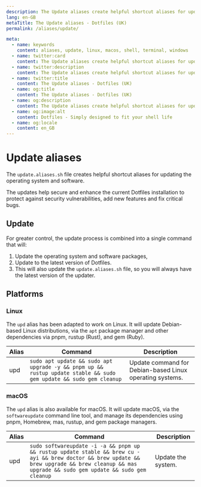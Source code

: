 ```yaml
---
description: The Update aliases create helpful shortcut aliases for updating the operating system and software installed. It helps secure and enhance the current Dotfiles installation to protect against security vulnerabilities, add new features and fix critical bugs.
lang: en-GB
metaTitle: The Update aliases - Dotfiles (UK)
permalink: /aliases/update/

meta:
  - name: keywords
    content: aliases, update, linux, macos, shell, terminal, windows
  - name: twitter:card
    content: The Update aliases create helpful shortcut aliases for updating the operating system and software installed. It helps secure and enhance the current Dotfiles installation to protect against security vulnerabilities, add new features and fix critical bugs.
  - name: twitter:description
    content: The Update aliases create helpful shortcut aliases for updating the operating system and software installed. It helps secure and enhance the current Dotfiles installation to protect against security vulnerabilities, add new features and fix critical bugs.
  - name: twitter:title
    content: The Update aliases - Dotfiles (UK)
  - name: og:title
    content: The Update aliases - Dotfiles (UK)
  - name: og:description
    content: The Update aliases create helpful shortcut aliases for updating the operating system and software installed. It helps secure and enhance the current Dotfiles installation to protect against security vulnerabilities, add new features and fix critical bugs.
  - name: og:image:alt
    content: Dotfiles - Simply designed to fit your shell life
  - name: og:locale
    content: en_GB
---
```


# Update aliases

The `update.aliases.sh` file creates helpful shortcut aliases for updating the
operating system and software.

The updates help secure and enhance the current Dotfiles installation to protect
against security vulnerabilities, add new features and fix critical bugs.

## Update

For greater control, the update process is combined into a single command that
will:

1. Update the operating system and software packages,
2. Update to the latest version of Dotfiles.
3. This will also update the `update.aliases.sh` file, so you will always have
   the latest version of the updater.

## Platforms

### Linux

The `upd` alias has been adapted to work on Linux. It will update Debian-based
Linux distributions, via the `apt` package manager and other dependencies via
pnpm, rustup (Rust), and gem (Ruby).

| Alias | Command                                                                                                            | Description                                              |
| ----- | ------------------------------------------------------------------------------------------------------------------ | -------------------------------------------------------- |
| upd   | `sudo apt update && sudo apt upgrade -y && pnpm up && rustup update stable && sudo gem update && sudo gem cleanup` | Update command for Debian-based Linux operating systems. |

### macOS

The `upd` alias is also available for macOS. It will update macOS, via the
`softwareupdate` command line tool, and manage its dependencies using pnpm,
Homebrew, mas, rustup, and gem package managers.

| Alias | Command                                                                                                                                                                                            | Description        |
| ----- | -------------------------------------------------------------------------------------------------------------------------------------------------------------------------------------------------- | ------------------ |
| upd   | `sudo softwareupdate -i -a && pnpm up && rustup update stable && brew cu -ayi && brew doctor && brew update && brew upgrade && brew cleanup && mas upgrade && sudo gem update && sudo gem cleanup` | Update the system. |

